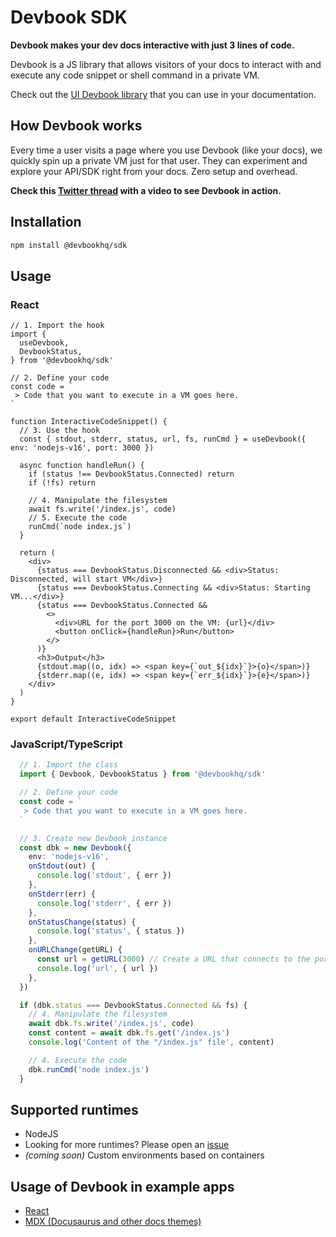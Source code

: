 # Devbook SDK
**Devbook makes your dev docs interactive with just 3 lines of code.**

Devbook is a JS library that allows visitors of your docs to interact with and execute any code snippet or shell command in a private VM.

Check out the [UI Devbook library](https://github.com/devbookhq/ui) that you can use in your documentation.

## How Devbook works
Every time a user visits a page where you use Devbook (like your docs), we quickly spin up a private VM just for that user.
They can experiment and explore your API/SDK right from your docs. Zero setup and overhead.

**Check this [Twitter thread](https://twitter.com/mlejva/status/1482767780265050126) with a video to see Devbook in action.**

## Installation
```sh
npm install @devbookhq/sdk
```
## Usage

### React
```tsx
// 1. Import the hook
import {
  useDevbook,
  DevbookStatus,
} from '@devbookhq/sdk'

// 2. Define your code
const code = `
 > Code that you want to execute in a VM goes here.
`

function InteractiveCodeSnippet() {
  // 3. Use the hook
  const { stdout, stderr, status, url, fs, runCmd } = useDevbook({ env: 'nodejs-v16', port: 3000 })

  async function handleRun() {
    if (status !== DevbookStatus.Connected) return
    if (!fs) return
    
    // 4. Manipulate the filesystem
    await fs.write('/index.js', code)
    // 5. Execute the code
    runCmd(`node index.js`)
  }

  return (
    <div>
      {status === DevbookStatus.Disconnected && <div>Status: Disconnected, will start VM</div>}
      {status === DevbookStatus.Connecting && <div>Status: Starting VM...</div>}
      {status === DevbookStatus.Connected && 
        <>
          <div>URL for the port 3000 on the VM: {url}</div>
          <button onClick={handleRun}>Run</button>
        </>
      )}
      <h3>Output</h3>
      {stdout.map((o, idx) => <span key={`out_${idx}`}>{o}</span>)}
      {stderr.map((e, idx) => <span key={`err_${idx}`}>{e}</span>)}
    </div>
  )
}

export default InteractiveCodeSnippet
```

### JavaScript/TypeScript
```ts
  // 1. Import the class
  import { Devbook, DevbookStatus } from '@devbookhq/sdk'

  // 2. Define your code
  const code = `
   > Code that you want to execute in a VM goes here.
  `

  // 3. Create new Devbook instance
  const dbk = new Devbook({
    env: 'nodejs-v16',
    onStdout(out) {
      console.log('stdout', { err })
    },
    onStderr(err) {
      console.log('stderr', { err })
    },
    onStatusChange(status) {
      console.log('status', { status })
    },
    onURLChange(getURL) {
      const url = getURL(3000) // Create a URL that connects to the port 3000
      console.log('url', { url })
    },
  })

  if (dbk.status === DevbookStatus.Connected && fs) {
    // 4. Manipulate the filesystem
    await dbk.fs.write('/index.js', code)
    const content = await dbk.fs.get('/index.js')
    console.log('Content of the "/index.js" file', content)

    // 4. Execute the code
    dbk.runCmd('node index.js')
  }
```

## Supported runtimes
- NodeJS
- Looking for more runtimes? Please open an [issue](https://github.com/DevbookHQ/sdk/issues)
- *(coming soon)* Custom environments based on containers

## Usage of Devbook in example apps
- [React](examples/react-app)
- [MDX (Docusaurus and other docs themes)](examples/docusaurus)
